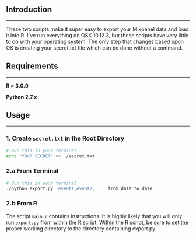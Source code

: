 ## Introduction
---
These two scripts make it super easy to export your Mixpanel data and load it into R. I've run everything on OSX 10.12.3, but these scripts have very little to do with your operating system. The only step that changes based upon OS is creating your secret.txt file which can be done without a command.


## Requirements
---
**R	> 3.0.0**

**Python 2.7.x**

## Usage
---
### 1. Create `secret.txt` in the Root Directory
```bash
# Run this in your terminal
echo "YOUR SECRET" >> ./secret.txt
```

### 2.a From Terminal
```bash
# Run this in your terminal
./python export.py 'event1,event2,...' from_date to_date
```

### 2.b From R
The script `main.r` contains instructions. It is highly likely that you will only run `export.py` from within the R script. Within the R script, be sure to set the proper working directory to the directory containing export.py.
